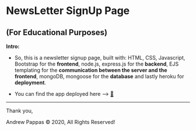 # NewsLetter SignUp Page 
## (For Educational Purposes) 

**Intro:** 
* So, this is a newsletter signup page, built with: HTML, CSS, Javascript, Bootstrap for the **frontend**, 
node.js, express.js for the **backend**, EJS templating for the **communication between the server and the frontend**, 
mongoDB, mongoose for the **database** and lastly heroku for **deployment**.

* You can find the app deployed here --> [:envelope_with_arrow:	](https://aqueous-cove-85375.herokuapp.com/)

-------------------------------------------------------------------------------------------------------------------------------

Thank you, 

Andrew Pappas :copyright: 2020, All Rights Reserved!
